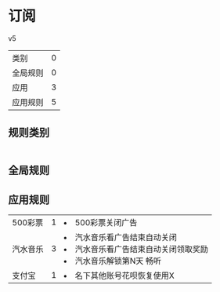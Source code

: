 # 订阅

v5

|||
| - |:-:|
|类别|0|
|全局规则|0|
|应用|3|
|应用规则|5|

## 规则类别

|||
| - |:-:|


## 全局规则



## 应用规则

||||
| - |:-:|-|
|500彩票|1|<li>500彩票关闭广告|
|汽水音乐|3|<li>汽水音乐看广告结束自动关闭<li>汽水音乐看广告结束自动关闭领取奖励<li>汽水音乐解锁第N天 畅听|
|支付宝|1|<li>名下其他账号花呗恢复使用X|
